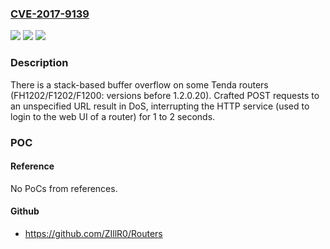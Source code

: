 ### [CVE-2017-9139](https://cve.mitre.org/cgi-bin/cvename.cgi?name=CVE-2017-9139)
![](https://img.shields.io/static/v1?label=Product&message=n%2Fa&color=blue)
![](https://img.shields.io/static/v1?label=Version&message=n%2Fa&color=blue)
![](https://img.shields.io/static/v1?label=Vulnerability&message=n%2Fa&color=brighgreen)

### Description

There is a stack-based buffer overflow on some Tenda routers (FH1202/F1202/F1200: versions before 1.2.0.20). Crafted POST requests to an unspecified URL result in DoS, interrupting the HTTP service (used to login to the web UI of a router) for 1 to 2 seconds.

### POC

#### Reference
No PoCs from references.

#### Github
- https://github.com/ZIllR0/Routers


